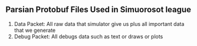 ## Parsian Protobuf Files Used in Simuorosot league

1. Data Packet: All raw data that simulator give us plus all important data that we generate
2. Debug Packet: All debugs data such as text or draws or plots